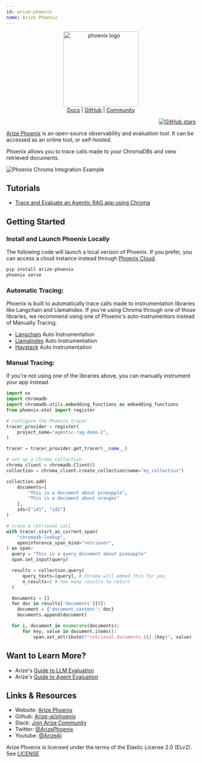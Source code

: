 ```yaml
---
id: arize-phoenix
name: Arize Phoenix
---
```


<center>
    <p style="text-align:center">
        <img alt="phoenix logo" src="https://storage.googleapis.com/arize-phoenix-assets/assets/phoenix-logo-light.svg" width="200"/>
        <br>
        <a href="https://docs.arize.com/phoenix/">Docs</a>
        |
        <a href="https://github.com/Arize-ai/phoenix">GitHub</a>
        |
        <a href="https://join.slack.com/t/arize-ai/shared_invite/zt-1px8dcmlf-fmThhDFD_V_48oU7ALan4Q">Community</a>
    </p>
</center>

<p align="right">
  <a href="https://github.com/Arize-ai/phoenix">
    <img src="https://img.shields.io/github/stars/Arize-ai/phoenix?style=social" alt="GitHub stars">
  </a>
</p>

[Arize Phoenix](https://github.com/Arize-ai/phoenix/) is an open-source observability and evaluation tool. It can be accessed as an online tool, or self-hosted.

Phoenix allows you to trace calls made to your ChromaDBs and view retrieved documents.

![Phoenix Chroma Integration Example](https://storage.googleapis.com/arize-phoenix-assets/assets/images/arize-phoenix-chroma-example-image.png)


## Tutorials
- [Trace and Evaluate an Agentic RAG app using Chroma](https://github.com/Arize-ai/phoenix/blob/main/tutorials/tracing/agentic_rag_tracing.ipynb)

## Getting Started
### Install and Launch Phoenix Locally
The following code will launch a local version of Phoenix. If you prefer, you can access a cloud instance instead through [Phoenix Cloud](https://app.phoenix.arize.com).

```bash
pip install arize-phoenix
phoenix serve
```

### Automatic Tracing:

Phoenix is built to automatically trace calls made to instrumentation libraries like Langchain and LlamaIndex. If you're using Chroma through one of those libraries, we recommend using one of Phoenix's auto-instrumentors instead of Manually Tracing.

* [Langchain](https://docs.arize.com/phoenix/tracing/integrations-tracing/langchain) Auto Instrumentation
* [LlamaIndex](https://docs.arize.com/phoenix/tracing/integrations-tracing/llamaindex) Auto Instrumentation
* [Haystack](https://docs.arize.com/phoenix/tracing/integrations-tracing/haystack) Auto Instrumentation

### Manual Tracing:

If you're not using one of the libraries above, you can manually instrument your app instead.

```python
import os
import chromadb
import chromadb.utils.embedding_functions as embedding_functions
from phoenix.otel import register

# configure the Phoenix tracer
tracer_provider = register(
    project_name="agentic-rag-demo-2",
)

tracer = tracer_provider.get_tracer(__name__)

# set up a Chroma collection
chroma_client = chromadb.Client()
collection = chroma_client.create_collection(name="my_collection")

collection.add(
    documents=[
        "This is a document about pineapple",
        "This is a document about oranges"
    ],
    ids=["id1", "id2"]
)

# trace a retrieval call
with tracer.start_as_current_span(
    "chromadb-lookup",
    openinference_span_kind="retriever",
) as span:
  query = "This is a query document about pineapple"
  span.set_input(query)

  results = collection.query(
      query_texts=[query], # Chroma will embed this for you
      n_results=2 # how many results to return
  )

  documents = []
  for doc in results['documents'][0]:
    document = {'document.content': doc}
    documents.append(document)

  for i, document in enumerate(documents):
      for key, value in document.items():
          span.set_attribute(f"retrieval.documents.{i}.{key}", value)
```

## Want to Learn More?

* Arize's [Guide to LLM Evaluation](https://arize.com/llm-evaluation)
* Arize's [Guide to Agent Evaluation](https://arize.com/ai-agents/)

## Links & Resources

* Website: [Arize Phoenix](https://phoenix.arize.com/)
* Github: [Arize-ai/phoenix](https://github.com/Arize-ai/phoenix/)
* Slack: [Join Arize Community](https://join.slack.com/t/arize-ai/shared_invite/zt-1px8dcmlf-fmThhDFD~zBCQoUdRjuBjg)
* Twitter: [@ArizePhoenix](https://twitter.com/ArizePhoenix)
* Youtube: [@ArizeAI](https://www.youtube.com/@arizeai)

Arize Phoenix is licensed under the terms of the Elastic License 2.0 (ELv2). See [LICENSE](https://github.com/Arize-ai/phoenix/blob/main/LICENSE)